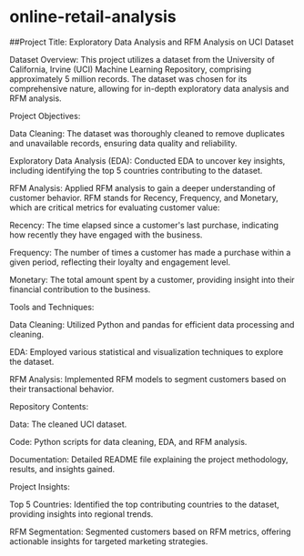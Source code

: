 # online-retail-analysis
##Project Title: Exploratory Data Analysis and RFM Analysis on UCI Dataset

Dataset Overview:
This project utilizes a dataset from the University of California, Irvine (UCI) Machine Learning Repository, comprising approximately 5 million records. The dataset was chosen for its comprehensive nature, allowing for in-depth exploratory data analysis and RFM analysis.

Project Objectives:

Data Cleaning: The dataset was thoroughly cleaned to remove duplicates and unavailable records, ensuring data quality and reliability.

Exploratory Data Analysis (EDA): Conducted EDA to uncover key insights, including identifying the top 5 countries contributing to the dataset.

RFM Analysis: Applied RFM analysis to gain a deeper understanding of customer behavior. RFM stands for Recency, Frequency, and Monetary, which are critical metrics for evaluating customer value:

Recency: The time elapsed since a customer's last purchase, indicating how recently they have engaged with the business.

Frequency: The number of times a customer has made a purchase within a given period, reflecting their loyalty and engagement level.

Monetary: The total amount spent by a customer, providing insight into their financial contribution to the business.

Tools and Techniques:

Data Cleaning: Utilized Python and pandas for efficient data processing and cleaning.

EDA: Employed various statistical and visualization techniques to explore the dataset.

RFM Analysis: Implemented RFM models to segment customers based on their transactional behavior.

Repository Contents:

Data: The cleaned UCI dataset.

Code: Python scripts for data cleaning, EDA, and RFM analysis.

Documentation: Detailed README file explaining the project methodology, results, and insights gained.

Project Insights:

Top 5 Countries: Identified the top contributing countries to the dataset, providing insights into regional trends.

RFM Segmentation: Segmented customers based on RFM metrics, offering actionable insights for targeted marketing strategies.
